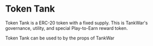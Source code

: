 # Token Tank

Token Tank is a ERC-20 token with a fixed supply. This is TankWar's governance, utility, and special Play-to-Earn reward token.

Token Tank can be used to by the props of TankWar
